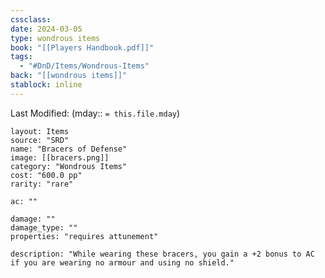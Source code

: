 ```yaml
---
cssclass: 
date: 2024-03-05
type: wondrous items
book: "[[Players Handbook.pdf]]"
tags:
  - "#DnD/Items/Wondrous-Items"
back: "[[wondrous items]]"
stablock: inline
---
```

Last Modified: (mday:: `= this.file.mday`)


```statblock
layout: Items
source: "SRD"
name: "Bracers of Defense"
image: [[bracers.png]]
category: "Wondrous Items"
cost: "600.0 pp"
rarity: "rare"

ac: ""

damage: ""
damage_type: ""
properties: "requires attunement"

description: "While wearing these bracers, you gain a +2 bonus to AC if you are wearing no armour and using no shield."
```
